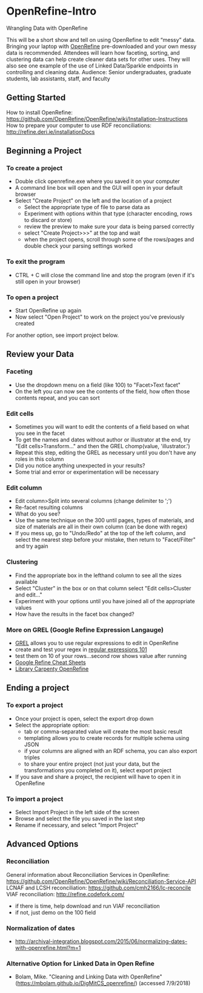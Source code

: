 # OpenRefine-Intro
Wrangling Data with OpenRefine

This will be a short show and tell on using OpenRefine to edit “messy” data. Bringing your laptop with [OpenRefine](http://openrefine.org/download.html) pre-downloaded and your own messy data is recommended.
Attendees will learn how faceting, sorting, and clustering data can help create cleaner data sets for other uses. They will also see one example of the use of Linked Data/Sparkle endpoints in controlling and cleaning data.
Audience: Senior undergraduates, graduate students, lab assistants, staff, and faculty

## Getting Started
How to install OpenRefine: https://github.com/OpenRefine/OpenRefine/wiki/Installation-Instructions
How to prepare your computer to use RDF reconciliations: http://refine.deri.ie/installationDocs

## Beginning a Project
### To create a project 
* Double click openrefine.exe where you saved it on your computer
* A command line box will open and the GUI will open in your default browser
* Select "Create Project" on the left and the location of a project 
  * Select the appropriate type of file to parse data as
  * Experiment with options within that type (character encoding, rows to discard or store)
  * review the preview to make sure your data is being parsed correctly
  * select "Create Project>>>" at the top and wait
  * when the project opens, scroll through some of the rows/pages and double check your parsing settings worked
### To exit the program
* CTRL + C will close the command line and stop the program (even if it's still open in your browser)
### To open a project
* Start OpenRefine up again
* Now select "Open Project" to work on the project you've previously created

For another option, see import project below.

## Review your Data
### Faceting
* Use the dropdown menu on a field (like 100) to "Facet>Text facet"
* On the left you can now see the contents of the field, how often those contents repeat, and you can sort

### Edit cells
* Sometimes you will want to edit the contents of a field based on what you see in the facet
* To get the names and dates without author or illustrator at the end, try "Edit cells>Transform..." and then the GREL chomp(value, 'illustrator.')
* Repeat this step, editing the GREL as necessary until you don't have any roles in this column
* Did you notice anything unexpected in your results?
* Some trial and error or experimentation will be necessary

### Edit column
* Edit column>Split into several columns (change delimiter to ';')
* Re-facet resulting columns
* What do you see?
* Use the same technique on the 300 until pages, types of materials, and size of materials are all in their own column (can be done with regex)
* If you mess up, go to "Undo/Redo" at the top of the left column, and select the nearest step before your mistake, then return to "Facet/Filter" and try again

### Clustering
* Find the appropriate box in the lefthand column to see all the sizes available
* Select "Cluster" in the box or on that column select "Edit cells>Cluster and edit..."
* Experiment with your options until you have joined all of the appropriate values
* How have the results in the facet box changed?

### More on GREL (Google Refine Expression Langauge)
* [GREL](https://github.com/OpenRefine/OpenRefine/wiki/Understanding-Expressions) allows you to use regular expressions to edit in OpenRefine 
* create and test your regex in [regular expressions 101](https://regex101.com/)
* test them on 10 of your rows...second row shows value after running
* [Google Refine Cheat Sheets](http://arcadiafalcone.net/GoogleRefineCheatSheets.pdf)
* [Library Carpenty OpenRefine](https://data-lessons.github.io/library-openrefine/07-using-transformations/)

## Ending a project
### To export a project
* Once your project is open, select the export drop down
* Select the appropriate option:
  * tab or comma-separated value will create the most basic result
  * templating allows you to create records for multiple schema using JSON
  * if your columns are aligned with an RDF schema, you can also export triples
  * to share your entire project (not just your data, but the transformations you completed on it), select export project
* If you save and share a project, the recipient will have to open it in OpenRefine
### To import a project
* Select Import Project in the left side of the screen
* Browse and select the file you saved in the last step
* Rename if necessary, and select "Import Project"

## Advanced Options
### Reconciliation
General information about Reconciliation Services in OpenRefine: https://github.com/OpenRefine/OpenRefine/wiki/Reconciliation-Service-API
LCNAF and LCSH reconciliation: https://github.com/cmh2166/lc-reconcile
VIAF reconciliation: http://refine.codefork.com/

* if there is time, help download and run VIAF reconciliation
* if not, just demo on the 100 field

### Normalization of dates
* http://archival-integration.blogspot.com/2015/06/normalizing-dates-with-openrefine.html?m=1

### Alternative Option for Linked Data in Open Refine
* Bolam, Mike. "Cleaning and Linking Data with OpenRefine" (https://mbolam.github.io/DigMitCS_openrefine/) (accessed 7/9/2018)

